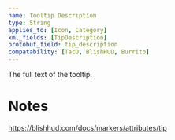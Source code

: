 ```yaml
---
name: Tooltip Description
type: String
applies_to: [Icon, Category]
xml_fields: [TipDescription]
protobuf_field: tip_description
compatability: [TacO, BlishHUD, Burrito]
---
```

The full text of the tooltip.

Notes
=====


https://blishhud.com/docs/markers/attributes/tip
